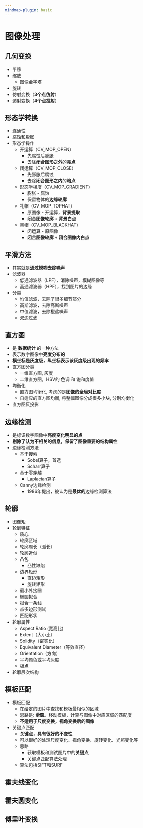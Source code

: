 ```yaml
---
mindmap-plugin: basic
---
```


# 图像处理

## 几何变换
- 平移
- 缩放
    - 图像金字塔
- 旋转
- 仿射变换（**3个点仿射**）
- 透射变换（**4个点投射**）

## 形态学转换
- 连通性
- 腐蚀和膨胀
- 形态学操作
    - 开运算（CV_MOP_OPEN）
        - 先腐蚀后膨胀
        - 去除**闭合图形之外**的**亮点**
    - 闭运算（CV_MOP_CLOSE）
        - 先膨胀后腐蚀
        - 去除**闭合图形之内**的**暗点**
    - 形态学梯度（CV_MOP_GRADIENT）
        - 膨胀 - 腐蚀
        - 保留物体的**边缘轮廓**
    - 礼帽（CV_MOP_TOPHAT）
        - 原图像 - 开运算，**背景提取**
        - **闭合图像轮廓 + 背景白点**
    - 黑帽（CV_MOP_BLACKHAT）
        - 闭运算 - 原图像
        - **闭合图像轮廓 + 闭合图像内白点**

## 平滑方法
- 其实就是**通过模糊去除噪声**
- 滤波器
    - 低通滤波器（LPF），消除噪声，模糊图像等
    - 高通滤波器（HPF），找到图片的边缘
- 分类
    - 均值滤波，去除了很多细节部分
    - 高斯滤波，去除高斯噪声
    - 中值滤波，去除椒盐噪声
    - 双边过滤

## 直方图
- 是 **数据统计** 的一种方法
- 表示数字图像中**亮度分布的**
- **横坐标是灰度级，纵坐标表示该灰度级出现的频率**
- 直方图分类
    - 一维直方图, 灰度
    - 二维直方图，HSV的 色调 和 饱和度值
- 均衡化
    - 直方图均衡化, 考虑的是**图像的全局对比度**
    - 自适应的直方图均衡, 将整幅图像分成很多小块, 分别均衡化
- 直方图反投影

## 边缘检测
- 是标识数字图像中**亮度变化明显的点**
- **剔除了认为不相关的信息，保留了图像重要的结构属性**
- 边缘检测方法
    - 基于搜索
        - Sobel算子，首选
        - Scharr算子
    - 基于零穿越
        - Laplacian算子
    - Canny边缘检测
        - 1986年提出，被认为是**最优的**边缘检测算法
## 轮廓
- 图像矩
- 轮廓特征
	- 质心
	- 轮廓区域
	- 轮廓周长（弧长）
	- 轮廓近似
	- 凸包
		- 凸性缺陷
	- 边界矩形
		- 直边矩形
		- 旋转矩形
	- 最小外接圆
	- 椭圆拟合
	- 拟合一条线
	- 点多边形测试
	- 匹配形状
- 轮廓属性
	- Aspect Ratio (宽高比)
	- Extent（大小比）
	- Solidity（密实比）
	- Equivalent Diameter（等效直径）
	- Orientation（方向）
	- 平均颜色或平均灰度
	- 极点
- 轮廓层次结构
## 模板匹配
- 模板匹配
    - 在给定的图片中查找和模板最相似的区域
    - 思路是: **滑窗**。移动模板，计算与图像中对应区域的匹配度
    - **不适用于尺度变换，视角变换后的图像**
- 关键点匹配
    - **关键点，具有很好的不变性**
    - 可以很好的处理尺度变化、视角变换、旋转变化、光照变化等
    - 思路
        - 获取模板和测试图片中的**关键点**
        - 关键点匹配算法处理
    - 算法包括SIFT和SURF

## 霍夫线变化

## 霍夫圆变化

## 傅里叶变换

